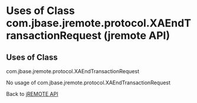 # Uses of Class com.jbase.jremote.protocol.XAEndTransactionRequest (jremote API)

<PageHeader />

## Uses of Class
com.jbase.jremote.protocol.XAEndTransactionRequest

No usage of com.jbase.jremote.protocol.XAEndTransactionRequest

Back to [jREMOTE API](com_jbase_jremote_package-summary)



  
<PageFooter />
